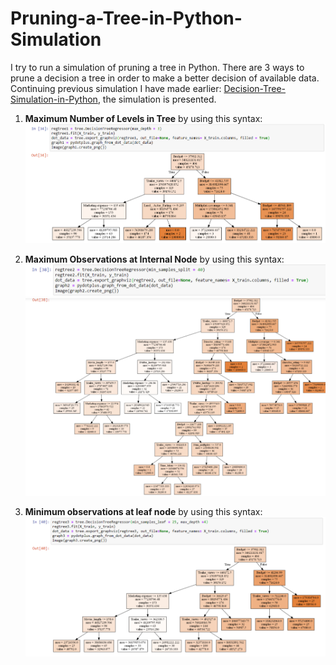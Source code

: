 # Pruning-a-Tree-in-Python-Simulation

I try to run a simulation of pruning a tree in Python. There are 3 ways to prune a decision a tree in order to make a better decision of available data. Continuing previous simulation I have made earlier: [Decision-Tree-Simulation-in-Python](https://github.com/altheanabila/Decision-Tree-Simulation-in-Python), the simulation is presented.

1. **Maximum Number of Levels in Tree**
by using this syntax:
![textimage](https://github.com/altheanabila/Pruning-a-Tree-in-Python-Simulation/blob/main/regtree1.png)


2. **Maximum Observations at Internal Node**
by using this syntax:
![textimage](https://github.com/altheanabila/Pruning-a-Tree-in-Python-Simulation/blob/main/regtree2.png)
![textimage](https://github.com/altheanabila/Pruning-a-Tree-in-Python-Simulation/blob/main/regtree3.png)


3. **Minimum observations at leaf node**
by using this syntax:
![textimage](https://github.com/altheanabila/Pruning-a-Tree-in-Python-Simulation/blob/main/regtree4.png)

